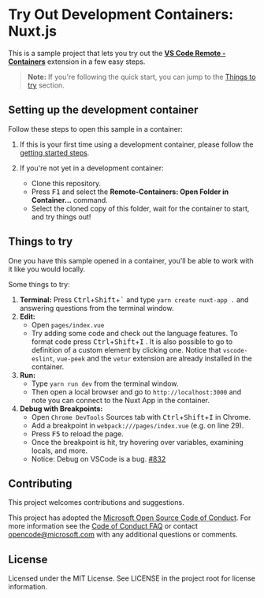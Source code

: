 # Try Out Development Containers: Nuxt.js

This is a sample project that lets you try out the **[VS Code Remote - Containers](https://aka.ms/vscode-remote/containers)** extension in a few easy steps.

> **Note:** If you're following the quick start, you can jump to the [Things to try](#things-to-try) section. 

## Setting up the development container

Follow these steps to open this sample in a container:

1. If this is your first time using a development container, please follow the [getting started steps](https://aka.ms/vscode-remote/containers/getting-started).

2. If you're not yet in a development container:
   - Clone this repository.
   - Press <kbd>F1</kbd> and select the **Remote-Containers: Open Folder in Container...** command.
   - Select the cloned copy of this folder, wait for the container to start, and try things out!

## Things to try

One you have this sample opened in a container, you'll be able to work with it like you would locally.

Some things to try:

1. **Terminal:** Press <kbd>Ctrl</kbd>+<kbd>Shift</kbd>+<kbd>\`</kbd> and type `yarn create nuxt-app .` and answering questions from the terminal window.
2. **Edit:**
   - Open `pages/index.vue`
   - Try adding some code and check out the language features. To format code press <kbd>Ctrl</kbd>+<kbd>Shift</kbd>+<kbd>I</kbd> . It is also possible to go to definition of a custom element by clicking one. Notice that `vscode-eslint`, `vue-peek` and the `vetur` extension are already installed in the container.
3. **Run:**
   - Type `yarn run dev` from the terminal window.
   - Then open a local browser and go to `http://localhost:3000` and note you can connect to the Nuxt App in the container.
4. **Debug with Breakpoints:**
   - Open `Chrome DevTools` Sources tab with <kbd>Ctrl</kbd>+<kbd>Shift</kbd>+<kbd>I</kbd> in Chrome.
   - Add a breakpoint in `webpack:///pages/index.vue` (e.g. on line 29).
   - Press <kbd>F5</kbd> to reload the page.
   - Once the breakpoint is hit, try hovering over variables, examining locals, and more.
   - Notice: Debug on VSCode is a bug. [#832](https://github.com/microsoft/vscode-chrome-debug/issues/832)

## Contributing

This project welcomes contributions and suggestions.

This project has adopted the [Microsoft Open Source Code of Conduct](https://opensource.microsoft.com/codeofconduct/).
For more information see the [Code of Conduct FAQ](https://opensource.microsoft.com/codeofconduct/faq/) or
contact [opencode@microsoft.com](mailto:opencode@microsoft.com) with any additional questions or comments.

## License

Licensed under the MIT License. See LICENSE in the project root for license information.
